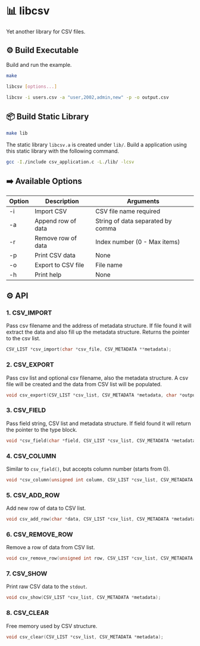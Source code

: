 # 📊 libcsv

Yet another library for CSV files.

## ⚙️ Build Executable

Build and run the example.

```sh
make
```

```sh
libcsv [options...]
```

```sh
libcsv -i users.csv -a "user,2002,admin,new" -p -o output.csv
```

## 📦️ Build Static Library

```sh
make lib
```

The static library `libcsv.a` is created under `lib/`. Build a application
using this static library with the following command.

```sh
gcc -I./include csv_application.c -L./lib/ -lcsv
```

## ➡️ Available Options

| Option | Description        | Arguments                         |
| ------ | ------------------ | --------------------------------- |
| -i     | Import CSV         | CSV file name required            |
| -a     | Append row of data | String of data separated by comma |
| -r     | Remove row of data | Index number (0 - Max items)      |
| -p     | Print CSV data     | None                              |
| -o     | Export to CSV file | File name                         |
| -h     | Print help         | None                              |

## ⚙️ API

### 1. CSV_IMPORT

Pass csv filename and the address of metadata structure. If file found it will
extract the data and also fill up the metadata structure. Returns the pointer
to the csv list.

```c
CSV_LIST *csv_import(char *csv_file, CSV_METADATA **metadata);
```

### 2. CSV_EXPORT

Pass csv list and optional csv filename, also the metadata structure. A csv
file will be created and the data from CSV list will be populated.

```c
void csv_export(CSV_LIST *csv_list, CSV_METADATA *metadata, char *output);
```

### 3. CSV_FIELD

Pass field string, CSV list and metadata structure. If field found it will
return the pointer to the type block.

```c
void *csv_field(char *field, CSV_LIST *csv_list, CSV_METADATA *metadata);
```

### 4. CSV_COLUMN

Similar to `csv_field()`, but accepts column number (starts from 0).

```c
void *csv_column(unsigned int column, CSV_LIST *csv_list, CSV_METADATA *metadata);
```

### 5. CSV_ADD_ROW

Add new row of data to CSV list.

```c
void csv_add_row(char *data, CSV_LIST *csv_list, CSV_METADATA *metadata);
```

### 6. CSV_REMOVE_ROW

Remove a row of data from CSV list.

```c
void csv_remove_row(unsigned int row, CSV_LIST *csv_list, CSV_METADATA *metadata);
```

### 7. CSV_SHOW

Print raw CSV data to the `stdout`.

```c
void csv_show(CSV_LIST *csv_list, CSV_METADATA *metadata);
```

### 8. CSV_CLEAR

Free memory used by CSV structure.

```c
void csv_clear(CSV_LIST *csv_list, CSV_METADATA *metadata);
```
